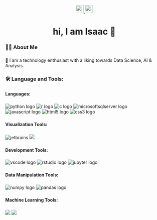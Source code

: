 <div align="center">
  <a href="linkedin.com/in/ikbaah" target="_blank">
    <img src="https://img.shields.io/badge/LinkedIn-0A66C2.svg?style=for-the-badge&logo=LinkedIn&logoColor=white" height="25"  />
  </a>
  <a href="mailto:idbaah1@gmail.com" target="_blank">
    <img src="https://img.shields.io/static/v1?message=Gmail&logo=gmail&label=&color=D14836&logoColor=white&labelColor=&style=for-the-badge" height="25" alt="gmail logo"  />
  </a>
</div>

###

<h1 align="center">hi, I am Isaac 👋</h1>

###

<h3 align="left">👩‍💻  About Me</h3>

###

<p align="left">🔭 I am a technology enthusiast with a liking towards Data Science, AI & Analysis.</p>

###

<h3 align="left">🛠 Language and Tools:</h3>

###

<h4 align="left">Languages:</h4>

###

<div align="left">
  <img src="https://img.shields.io/badge/Python-3776AB?logo=python&logoColor=white&style=for-the-badge" alt="python logo"  />
  <img src="https://img.shields.io/badge/R-276DC3?logo=r&logoColor=white&style=for-the-badge" alt="r logo"  />
  <img src="https://img.shields.io/badge/C-A8B9CC?logo=c&logoColor=black&style=for-the-badge" alt="c logo"  />
  <img src="https://img.shields.io/badge/Microsoft SQL Server-CC2927?logo=microsoftsqlserver&logoColor=white&style=for-the-badge" alt="microsoftsqlserver logo"  />
  <img src="https://img.shields.io/badge/JavaScript-F7DF1E?logo=javascript&logoColor=black&style=for-the-badge" alt="javascript logo"  />
  <img src="https://img.shields.io/badge/HTML5-E34F26?logo=html5&logoColor=white&style=for-the-badge" alt="html5 logo"  />
  <img src="https://img.shields.io/badge/CSS3-1572B6?logo=css3&logoColor=white&style=for-the-badge" alt="css3 logo"  />
</div>

###

<h4 align="left">Visualization Tools:</h4>

###
<div align="left">
  <img src="https://img.shields.io/badge/PowerBI-F2C811?style=for-the-badge&logo=Power%20BI&logoColor=white" alt="jetbrains" />
  <img src="https://img.shields.io/badge/Tableau-E97627.svg?style=for-the-badge&logo=Tableau&logoColor=white" />

###

<h4 align="left">Development Tools:</h4>

###

<div align="left">
  <img src="https://img.shields.io/badge/Visual Studio Code-007ACC?logo=visualstudiocode&logoColor=white&style=for-the-badge" alt="vscode logo"  />
  <img src="https://img.shields.io/badge/RStudio-75AADB?logo=rstudio&logoColor=black&style=for-the-badge" alt="rstudio logo"  />
  <img src="https://img.shields.io/badge/Jupyter-F37626?logo=jupyter&logoColor=black&style=for-the-badge" alt="jupyter logo"  />

</div>

###

<h4 align="left">Data Manipulation Tools:</h4>

###

<div align="left">
  <img src="https://img.shields.io/badge/NumPy-013243?logo=numpy&logoColor=white&style=for-the-badge" alt="numpy logo"  />
  <img src="https://img.shields.io/badge/pandas-150458?logo=pandas&logoColor=white&style=for-the-badge" alt="pandas logo"  />
</div>

###

<h4 align="left">Machine Learning Tools:</h4>

###

<div align="left">
  <img src="https://img.shields.io/badge/scikitlearn-F7931E.svg?style=for-the-badge&logo=scikit-learn&logoColor=white" />
  <img src="https://img.shields.io/badge/SciPy-8CAAE6.svg?style=for-the-badge&logo=SciPy&logoColor=white" />
</div>

###
